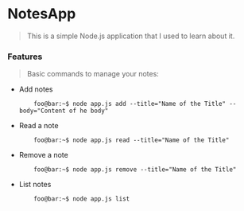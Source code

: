 # NotesApp

 >This is a simple Node.js application that I used to learn about it. 
 
 ### Features
 
 > Basic commands to manage your notes:
 
- Add notes 
  ```shell
      foo@bar:~$ node app.js add --title="Name of the Title" --body="Content of he body"
  ```
- Read a note
  ```shell
      foo@bar:~$ node app.js read --title="Name of the Title"
  ```
- Remove a note
  ```shell
      foo@bar:~$ node app.js remove --title="Name of the Title"
  ```
- List notes
  ```shell
      foo@bar:~$ node app.js list
  ```
